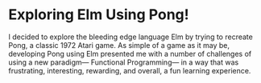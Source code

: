# Exploring Elm Using Pong! 

I decided to explore the bleeding edge language Elm by trying to recreate Pong, a classic 1972 Atari game. As simple of a game as it may be, developing Pong using Elm presented me with a number of challenges of using a new paradigm— Functional Programming— in a way that was frustrating, interesting, rewarding, and overall, a fun learning experience. 
